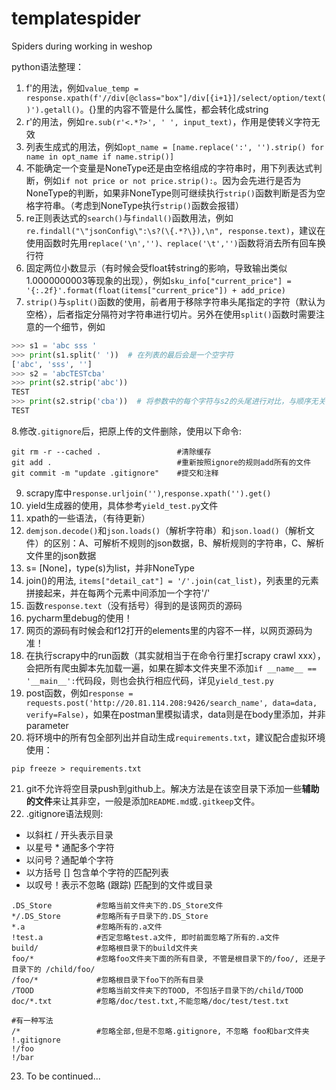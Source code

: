 # templatespider
Spiders during working in weshop

python语法整理：
1. f'的用法，例如`value_temp = response.xpath(f'//div[@class="box"]/div[{i+1}]/select/option/text()').getall()`。{}里的内容不管是什么属性，都会转化成string
2. r'的用法，例如`re.sub(r'<.*?>', ' ', input_text)`，作用是使转义字符无效
3. 列表生成式的用法，例如`opt_name = [name.replace(':', '').strip() for name in opt_name if name.strip()]`
4. 不能确定一个变量是NoneType还是由空格组成的字符串时，用下列表达式判断，例如`if not price or not price.strip():`。因为会先进行是否为NoneType的判断，如果非NoneType则可继续执行`strip()`函数判断是否为空格字符串。（考虑到NoneType执行`strip()`函数会报错）
5. re正则表达式的`search()`与`findall()`函数用法，例如`re.findall("\"jsonConfig\":\s?(\{.*?\}),\n", response.text)`，建议在使用函数时先用`replace('\n','')、replace('\t','')`函数将消去所有回车换行符
6. 固定两位小数显示（有时候会受float转string的影响，导致输出类似1.0000000003等现象的出现），例如`sku_info["current_price"] = '{:.2f}'.format(float(items["current_price"]) + add_price)`
7. `strip()`与`split()`函数的使用，前者用于移除字符串头尾指定的字符（默认为空格），后者指定分隔符对字符串进行切片。另外在使用`split()`函数时需要注意的一个细节，例如
```python
>>> s1 = 'abc sss '
>>> print(s1.split(' '))  # 在列表的最后会是一个空字符
['abc', 'sss', '']  
>>> s2 = 'abcTESTcba'
>>> print(s2.strip('abc'))
TEST
>>> print(s2.strip('cba'))  # 将参数中的每个字符与s2的头尾进行对比，与顺序无关
TEST
```
8.修改`.gitignore`后，把原上传的文件删除，使用以下命令:
```shell
git rm -r --cached .                 #清除缓存
git add .                            #重新按照ignore的规则add所有的文件
git commit -m "update .gitignore"    #提交和注释
```
9. scrapy库中`response.urljoin('')`,`response.xpath('').get()`
10. yield生成器的使用，具体参考`yield_test.py`文件
11. xpath的一些语法，（有待更新）
12. `demjson.decode()`和`json.loads()`（解析字符串）和`json.load()`（解析文件）的区别：A、可解析不规则的json数据，B、解析规则的字符串，C、解析文件里的json数据
13. s= [None]，type(s)为list，并非NoneType
14. join()的用法, `items["detail_cat"] = '/'.join(cat_list)`，列表里的元素拼接起来，并在每两个元素中间添加一个字符'/'
15. 函数`response.text`（没有括号）得到的是该网页的源码
16. pycharm里debug的使用！
17. 网页的源码有时候会和f12打开的elements里的内容不一样，以网页源码为准！
18. 在执行scrapy中的run函数（其实就相当于在命令行里打scrapy crawl xxx），会把所有爬虫脚本先加载一遍，如果在脚本文件夹里不添加`if __name__ == '__main__':`代码段，则也会执行相应代码，详见`yield_test.py`
19. post函数，例如`response = requests.post('http://20.81.114.208:9426/search_name', data=data, verify=False)`，如果在postman里模拟请求，data则是在body里添加，并非parameter
20. 将环境中的所有包全部列出并自动生成`requirements.txt`，建议配合虚拟环境使用：
```
pip freeze > requirements.txt
```
21. git不允许将空目录push到github上。解决方法是在该空目录下添加一些**辅助的文件**来让其非空，一般是添加`README.md`或`.gitkeep`文件。
22. .gitignore语法规则:
* 以斜杠 / 开头表示目录
* 以星号 * 通配多个字符
* 以问号？通配单个字符
* 以方括号 [] 包含单个字符的匹配列表
* 以叹号！表示不忽略 (跟踪) 匹配到的文件或目录
```commandline
.DS_Store          #忽略当前文件夹下的.DS_Store文件
*/.DS_Store        #忽略所有子目录下的.DS_Store
*.a                #忽略所有的.a文件
!test.a            #否定忽略test.a文件, 即时前面忽略了所有的.a文件
build/             #忽略根目录下的build文件夹
foo/*              #忽略foo文件夹下面的所有目录, 不管是根目录下的/foo/, 还是子目录下的 /child/foo/
/foo/*             #忽略根目录下foo下的所有目录
/TOOD              #忽略当前文件夹下的TOOD, 不包括子目录下的/child/TOOD
doc/*.txt          #忽略/doc/test.txt,不能忽略/doc/test/test.txt

#有一种写法
/*                 #忽略全部,但是不忽略.gitignore, 不忽略 foo和bar文件夹
!.gitignore
!/foo
!/bar
```
23. To be continued...










